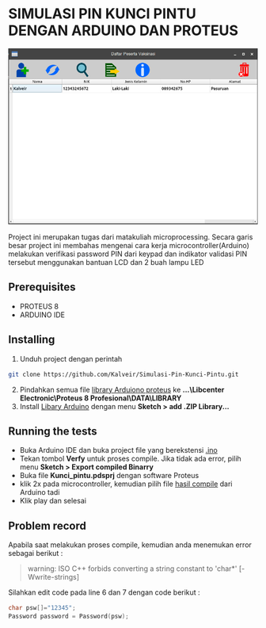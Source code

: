 # SIMULASI PIN KUNCI PINTU DENGAN ARDUINO DAN PROTEUS
<p align = "center">
  <img src= "https://github.com/Kalveir/Program-Pencatat-Data-Peserta-Vaksinasi/blob/master/screenshoot/Tabel.jpg">
</p>

Project ini merupakan tugas dari matakuliah microprocessing. Secara garis besar project ini membahas mengenai cara kerja microcontroller(Arduino) melakukan verifikasi password PIN dari keypad dan indikator validasi PIN tersebut menggunakan bantuan LCD dan 2 buah lampu LED
## Prerequisites
* PROTEUS 8
* ARDUINO IDE
 ## Installing
1. Unduh project dengan perintah
```sh
git clone https://github.com/Kalveir/Simulasi-Pin-Kunci-Pintu.git
```
2. Pindahkan semua file [library Arduiono proteus](https://www.google.com) ke **...\Libcenter Electronic\Proteus 8 Profesional\DATA\LIBRARY**
3.  Install [Libary Arduino](https://www.google.com) dengan menu **Sketch > add .ZIP Library...**
## Running the tests 
* Buka Arduino IDE dan buka project file yang berekstensi [.ino](https://www.google.com)
* Tekan tombol **Verfy** untuk proses compile. Jika tidak ada error, pilih menu **Sketch > Export compiled Binarry**
* Buka file **Kunci_pintu.pdsprj** dengan software Proteus
* klik 2x pada microcontroller, kemudian pilih file [hasil compile](https://www.google.com) dari Arduino tadi
* Klik play dan selesai

## Problem record
Apabila saat melakukan proses compile, kemudian anda menemukan error sebagai berikut :
> warning: ISO C++ forbids converting a string constant to 'char*' [-Wwrite-strings]

Silahkan edit code pada line 6 dan 7 dengan code berikut :
```C
char psw[]="12345";
Password password = Password(psw);
```
